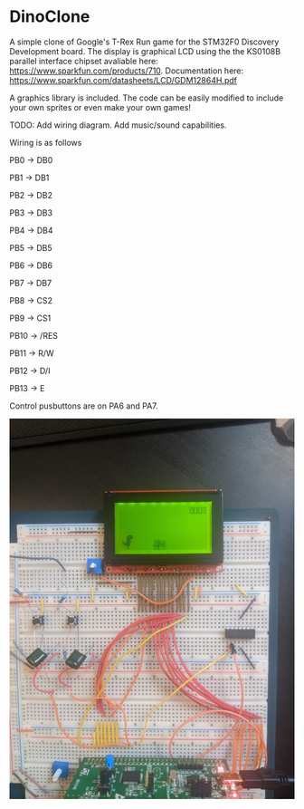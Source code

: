 # DinoClone
A simple clone of Google's T-Rex Run game for the STM32F0 Discovery Development board. The display is graphical LCD using the the KS0108B parallel interface chipset avaliable here: https://www.sparkfun.com/products/710. Documentation here: https://www.sparkfun.com/datasheets/LCD/GDM12864H.pdf

A graphics library is included. The code can be easily modified to include your own sprites or even make your own games!

TODO: Add wiring diagram. Add music/sound capabilities.

Wiring is as follows

PB0  -> DB0

PB1  -> DB1

PB2  -> DB2

PB3  -> DB3

PB4  -> DB4

PB5  -> DB5

PB6  -> DB6

PB7  -> DB7

PB8  -> CS2

PB9  -> CS1

PB10 -> /RES

PB11 -> R/W

PB12 -> D/I

PB13 -> E

Control pusbuttons are on PA6 and PA7.

![Picture of the game running on the STM32F0 Discovery](https://github.com/ddjohnson95/DinoClone/blob/master/DinoDemo.jpg)
